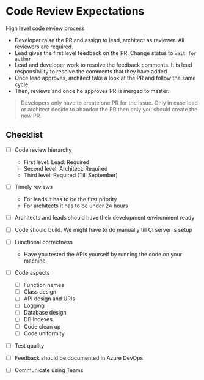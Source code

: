 # Code Review Expectations

High level code review process

* Developer raise the PR and assign to lead, architect as reviewer. All reviewers are required.
* Lead gives the first level feedback on the PR. Change status to `wait for author`
* Lead and developer work to resolve the feedback comments. It is lead responsibility to resolve the comments that they have added
* Once lead approves, architect take a look at the PR and follow the same cycle
* Then, reviews and once he approves PR is merged to master. 

> Developers only have to create one PR for the issue.  Only in case lead or architect decide to abandon the PR then only you should create the new PR.

## Checklist

- [ ] Code review hierarchy
  * First level: Lead: Required
  * Second level: Architect: Required
  * Third level:  Required (Till September)
- [ ] Timely reviews
  * For leads it has to be the first priority
  * For architects it has to be under 24 hours
- [ ] Architects and leads should have their development environment ready
- [ ] Code should build. We might have to do manually till CI server is setup
- [ ] Functional correctness
  * Have you tested the APIs yourself by running the code on your machine
- [ ] Code aspects
  - [ ] Function names
  - [ ] Class design
  - [ ] API design and URIs
  - [ ] Logging
  - [ ] Database design
  - [ ] DB Indexes
  - [ ] Code clean up
  - [ ] Code uniformity
- [ ] Test quality
- [ ] Feedback should be documented in Azure DevOps
- [ ] Communicate using Teams

